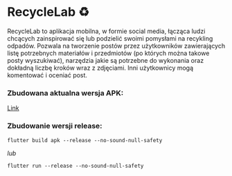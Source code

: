# RecycleLab ♻️

RecycleLab to aplikacja mobilna, w formie social media, łącząca ludzi chcących zainspirować się lub podzielić swoimi pomysłami na recykling odpadów. Pozwala na tworzenie postów przez użytkowników zawierających listę potrzebnych materiałów i przedmiotów (po których można takowe posty wyszukiwać), narzędzia jakie są potrzebne do wykonania oraz dokładną liczbę kroków wraz z zdjęciami. Inni użytkownicy mogą komentować i oceniać post. 

### <b>Zbudowana aktualna wersja APK:</b>
<a href="https://drive.google.com/file/d/1hbRiHAFuoSwJAFEoiiUtiPn--vKAd9_R/view?usp=sharing">Link</a>

### <b>Zbudowanie wersji release:</b>
```shell
flutter build apk --release --no-sound-null-safety
```
   <i>lub</i>
```shell
flutter run --release --no-sound-null-safety
```
